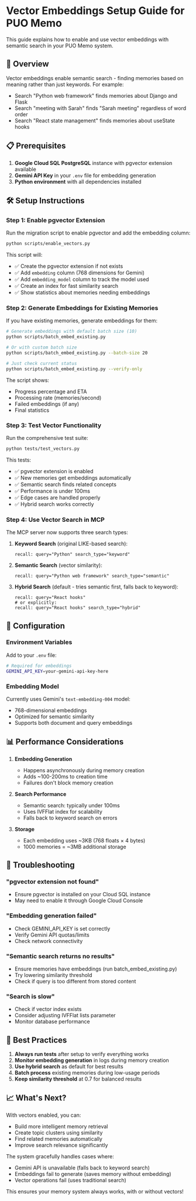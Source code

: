 # Vector Embeddings Setup Guide for PUO Memo

This guide explains how to enable and use vector embeddings with semantic search in your PUO Memo system.

## 🚀 Overview

Vector embeddings enable semantic search - finding memories based on meaning rather than just keywords. For example:
- Search "Python web framework" finds memories about Django and Flask
- Search "meeting with Sarah" finds "Sarah meeting" regardless of word order
- Search "React state management" finds memories about useState hooks

## 📋 Prerequisites

1. **Google Cloud SQL PostgreSQL** instance with pgvector extension available
2. **Gemini API Key** in your `.env` file for embedding generation
3. **Python environment** with all dependencies installed

## 🛠 Setup Instructions

### Step 1: Enable pgvector Extension

Run the migration script to enable pgvector and add the embedding column:

```bash
python scripts/enable_vectors.py
```

This script will:
- ✅ Create the pgvector extension if not exists
- ✅ Add `embedding` column (768 dimensions for Gemini)
- ✅ Add `embedding_model` column to track the model used
- ✅ Create an index for fast similarity search
- ✅ Show statistics about memories needing embeddings

### Step 2: Generate Embeddings for Existing Memories

If you have existing memories, generate embeddings for them:

```bash
# Generate embeddings with default batch size (10)
python scripts/batch_embed_existing.py

# Or with custom batch size
python scripts/batch_embed_existing.py --batch-size 20

# Just check current status
python scripts/batch_embed_existing.py --verify-only
```

The script shows:
- Progress percentage and ETA
- Processing rate (memories/second)
- Failed embeddings (if any)
- Final statistics

### Step 3: Test Vector Functionality

Run the comprehensive test suite:

```bash
python tests/test_vectors.py
```

This tests:
- ✅ pgvector extension is enabled
- ✅ New memories get embeddings automatically
- ✅ Semantic search finds related concepts
- ✅ Performance is under 100ms
- ✅ Edge cases are handled properly
- ✅ Hybrid search works correctly

### Step 4: Use Vector Search in MCP

The MCP server now supports three search types:

1. **Keyword Search** (original LIKE-based search):
   ```
   recall: query="Python" search_type="keyword"
   ```

2. **Semantic Search** (vector similarity):
   ```
   recall: query="Python web framework" search_type="semantic"
   ```

3. **Hybrid Search** (default - tries semantic first, falls back to keyword):
   ```
   recall: query="React hooks"
   # or explicitly:
   recall: query="React hooks" search_type="hybrid"
   ```

## 🔧 Configuration

### Environment Variables

Add to your `.env` file:
```bash
# Required for embeddings
GEMINI_API_KEY=your-gemini-api-key-here
```

### Embedding Model

Currently uses Gemini's `text-embedding-004` model:
- 768-dimensional embeddings
- Optimized for semantic similarity
- Supports both document and query embeddings

## 📊 Performance Considerations

1. **Embedding Generation**
   - Happens asynchronously during memory creation
   - Adds ~100-200ms to creation time
   - Failures don't block memory creation

2. **Search Performance**
   - Semantic search: typically under 100ms
   - Uses IVFFlat index for scalability
   - Falls back to keyword search on errors

3. **Storage**
   - Each embedding uses ~3KB (768 floats × 4 bytes)
   - 1000 memories = ~3MB additional storage

## 🚨 Troubleshooting

### "pgvector extension not found"
- Ensure pgvector is installed on your Cloud SQL instance
- May need to enable it through Google Cloud Console

### "Embedding generation failed"
- Check GEMINI_API_KEY is set correctly
- Verify Gemini API quotas/limits
- Check network connectivity

### "Semantic search returns no results"
- Ensure memories have embeddings (run batch_embed_existing.py)
- Try lowering similarity threshold
- Check if query is too different from stored content

### "Search is slow"
- Check if vector index exists
- Consider adjusting IVFFlat lists parameter
- Monitor database performance

## 🎯 Best Practices

1. **Always run tests** after setup to verify everything works
2. **Monitor embedding generation** in logs during memory creation
3. **Use hybrid search** as default for best results
4. **Batch process** existing memories during low-usage periods
5. **Keep similarity threshold** at 0.7 for balanced results

## 📈 What's Next?

With vectors enabled, you can:
- Build more intelligent memory retrieval
- Create topic clusters using similarity
- Find related memories automatically
- Improve search relevance significantly

The system gracefully handles cases where:
- Gemini API is unavailable (falls back to keyword search)
- Embeddings fail to generate (saves memory without embedding)
- Vector operations fail (uses traditional search)

This ensures your memory system always works, with or without vectors!